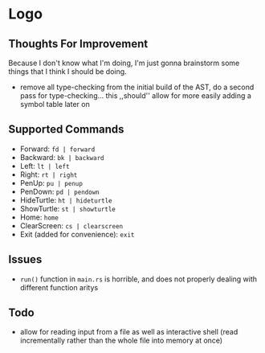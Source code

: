 # Logo

## Thoughts For Improvement

Because I don't know what I'm doing, I'm just gonna brainstorm some things that I think I should be doing.

- remove all type-checking from the initial build of the AST, do a second pass for type-checking... this ,,should'' allow for more easily adding a symbol table later on

## Supported Commands

- Forward: `fd | forward`
- Backward: `bk | backward`
- Left: `lt | left`
- Right: `rt | right`
- PenUp: `pu | penup`
- PenDown: `pd | pendown`
- HideTurtle: `ht | hideturtle`
- ShowTurtle: `st | showturtle`
- Home: `home`
- ClearScreen: `cs | clearscreen`
- Exit (added for convenience): `exit`

## Issues

- `run()` function in `main.rs` is horrible, and does not properly dealing with different function aritys

## Todo

- allow for reading input from a file as well as interactive shell (read incrementally rather than the whole file into memory at once)
